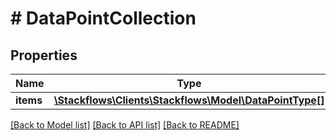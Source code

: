 # # DataPointCollection

## Properties

Name | Type | Description | Notes
------------ | ------------- | ------------- | -------------
**items** | [**\Stackflows\Clients\Stackflows\Model\DataPointType[]**](DataPointType.md) |  | [optional]

[[Back to Model list]](../../README.md#models) [[Back to API list]](../../README.md#endpoints) [[Back to README]](../../README.md)
